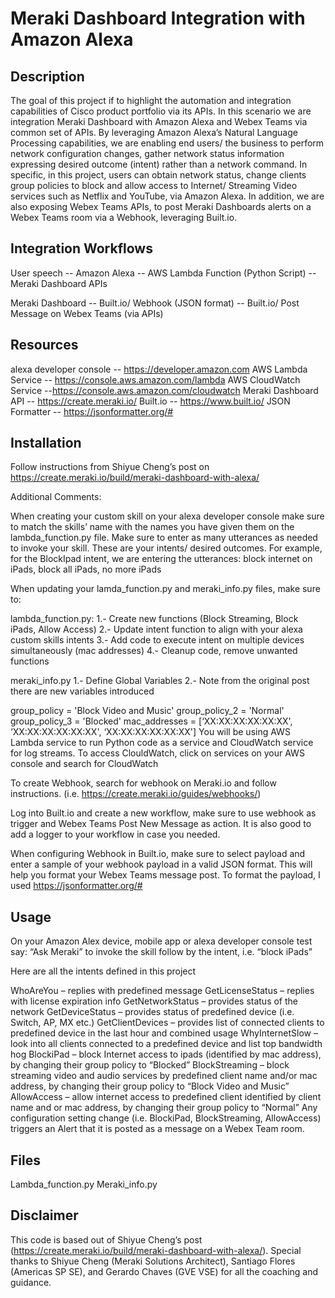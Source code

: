 # **Meraki Dashboard Integration with Amazon Alexa**

## **Description**

The goal of this project if to highlight the automation and integration capabilities of Cisco product portfolio via its APIs. In this scenario we are integration Meraki Dashboard with Amazon Alexa and Webex Teams via common set of APIs. By leveraging Amazon Alexa’s Natural Language Processing capabilities, we are enabling end users/ the business to perform network configuration changes, gather network status information expressing desired outcome (intent) rather than a network command. In specific, in this project, users can obtain network status, change clients group policies to block and allow access to Internet/ Streaming Video services such as Netflix and YouTube, via Amazon Alexa. In addition, we are also exposing Webex Teams APIs, to post Meraki Dashboards alerts on a Webex Teams room via a Webhook, leveraging Built.io.

## **Integration Workflows**

User speech -- Amazon Alexa -- AWS Lambda Function (Python Script) -- Meraki Dashboard APIs

Meraki Dashboard -- Built.io/ Webhook (JSON format) -- Built.io/ Post Message on Webex Teams (via APIs)

## **Resources**

alexa developer console -- https://developer.amazon.com
AWS Lambda Service -- https://console.aws.amazon.com/lambda
AWS CloudWatch Service --https://console.aws.amazon.com/cloudwatch
Meraki Dashboard API -- https://create.meraki.io/
Built.io -- https://www.built.io/
JSON Formatter -- https://jsonformatter.org/#

## **Installation**

Follow instructions from Shiyue Cheng’s post on https://create.meraki.io/build/meraki-dashboard-with-alexa/

Additional Comments:

When creating your custom skill on your alexa developer console make sure to match the skills’ name with the names you have given them on the lambda_function.py file. Make sure to enter as many utterances as needed to invoke your skill. These are your intents/ desired outcomes. For example, for the BlockIpad intent, we are entering the utterances: block internet on iPads, block all iPads, no more iPads

When updating your lamda_function.py and meraki_info.py files, make sure to:

lambda_function.py: 1.- Create new functions (Block Streaming, Block iPads, Allow Access) 2.- Update intent function to align with your alexa custom skills intents 3.- Add code to execute intent on multiple devices simultaneously (mac addresses) 4.- Cleanup code, remove unwanted functions

meraki_info.py 1.- Define Global Variables 2.- Note from the original post there are new variables introduced

group_policy = 'Block Video and Music'
group_policy_2 = 'Normal'
group_policy_3 = 'Blocked'
mac_addresses = [‘XX:XX:XX:XX:XX:XX', ‘XX:XX:XX:XX:XX:XX', ‘XX:XX:XX:XX:XX:XX']
You will be using AWS Lambda service to run Python code as a service and CloudWatch service for log streams. To access ClouldWatch, click on services on your AWS console and search for CloudWatch

To create Webhook, search for webhook on Meraki.io and follow instructions. (i.e. https://create.meraki.io/guides/webhooks/)

Log into Built.io and create a new workflow, make sure to use webhook as trigger and Webex Teams Post New Message as action. It is also good to add a logger to your workflow in case you needed.

When configuring Webhook in Built.io, make sure to select payload and enter a sample of your webhook payload in a valid JSON format. This will help you format your Webex Teams message post. To format the payload, I used https://jsonformatter.org/#

## **Usage**

On your Amazon Alex device, mobile app or alexa developer console test say: “Ask Meraki” to invoke the skill follow by the intent, i.e. “block iPads”

Here are all the intents defined in this project

WhoAreYou – replies with predefined message
GetLicenseStatus – replies with license expiration info
GetNetworkStatus – provides status of the network
GetDeviceStatus – provides status of predefined device (i.e. Switch, AP, MX etc.)
GetClientDevices – provides list of connected clients to predefined device in the last hour and combined usage
WhyInternetSlow – look into all clients connected to a predefined device and list top bandwidth hog
BlockiPad – block Internet access to ipads (identified by mac address), by changing their group policy to “Blocked”
BlockStreaming – block streaming video and audio services by predefined client name and/or mac address, by changing their group policy to “Block Video and Music”
AllowAccess – allow internet access to predefined client identified by client name and or mac address, by changing their group policy to “Normal”
Any configuration setting change (i.e. BlockiPad, BlockStreaming, AllowAccess) triggers an Alert that it is posted as a message on a Webex Team room.

## **Files**

Lambda_function.py
Meraki_info.py

## **Disclaimer**

This code is based out of Shiyue Cheng’s post (https://create.meraki.io/build/meraki-dashboard-with-alexa/). Special thanks to Shiyue Cheng (Meraki Solutions Architect), Santiago Flores (Americas SP SE), and Gerardo Chaves (GVE VSE) for all the coaching and guidance.
